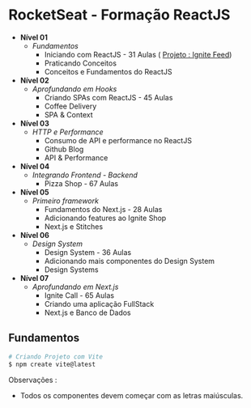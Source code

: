 # RocketSeat  - Formação ReactJS


* **Nível 01**
  * *Fundamentos*
    * Iniciando com ReactJS - 31 Aulas ( [Projeto : Ignite Feed](https://github.com/brunoemferreira/rocketseat-ignite-feed))
    * Praticando Conceitos
    * Conceitos e Fundamentos do ReactJS
* **Nível 02**
  * *Aprofundando em Hooks*
    * Criando SPAs com ReactJS - 45 Aulas
    * Coffee Delivery
    * SPA & Context
* **Nível 03**
  * *HTTP e Performance*
    * Consumo de API e performance no ReactJS
    * Github Blog
    * API & Performance
* **Nível 04**
  * *Integrando Frontend - Backend*
    * Pizza Shop - 67 Aulas
* **Nível 05**
  * *Primeiro framework*
    * Fundamentos do Next.js - 28 Aulas
    * Adicionando features ao Ignite Shop
    * Next.js e Stitches 
* **Nível 06**
  * *Design System*
    * Design System - 36 Aulas
    * Adicionando mais componentes do Design System
    * Design Systems
* **Nível 07**
  * *Aprofundando em Next.js*
    * Ignite Call - 65 Aulas
    * Criando uma aplicação FullStack
    * Next.js e Banco de Dados


## Fundamentos 

```bash
# Criando Projeto com Vite
$ npm create vite@latest
```

Observações : 
* Todos os componentes devem começar com as letras maiúsculas. 







